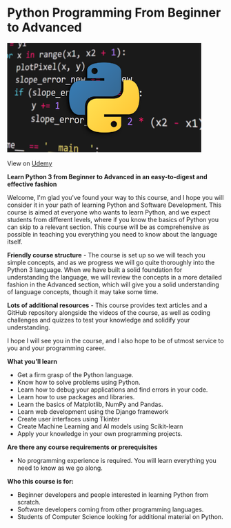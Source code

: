 # Python Programming From Beginner to Advanced

[<img alt="The Complete Python 3 Course from Beginner to Advanced" width="450px" src="images/python-course.png" />](https://www.google.com/)

View on [Udemy](https://www.udemy.com/course/draft/4610462/?referralCode=D560ADCB537ECD69EF68)

**Learn Python 3 from Beginner to Advanced in an easy-to-digest and effective fashion**

Welcome, I'm glad you've found your way to this course, and I hope you will consider it in your path of learning Python and Software Development. This course is aimed at everyone who wants to learn Python, and we expect students from different levels, where if you know the basics of Python you can skip to a relevant section. This course will be as comprehensive as possible in teaching you everything you need to know about the language itself.

**Friendly course structure** - The course is set up so we will teach you simple concepts, and as we progress we will go quite thoroughly into the Python 3 language. When we have built a solid foundation for understanding the language, we will review the concepts in a more detailed fashion in the Advanced section, which will give you a solid understanding of language concepts, though it may take some time.

**Lots of additional resources** - This course provides text articles and a GitHub repository alongside the videos of the course, as well as coding challenges and quizzes to test your knowledge and solidify your understanding.

I hope I will see you in the course, and I also hope to be of utmost service to you and your programming career.

**What you’ll learn**

* Get a firm grasp of the Python language.
* Know how to solve problems using Python.
* Learn how to debug your applications and find errors in your code.
* Learn how to use packages and libraries.
* Learn the basics of Matplotlib, NumPy and Pandas.
* Learn web development using the Django framework
* Create user interfaces using Tkinter
* Create Machine Learning and AI models using Scikit-learn
* Apply your knowledge in your own programming projects.

**Are there any course requirements or prerequisites**

* No programming experience is required. You will learn everything you need to know as we go along.

**Who this course is for:**

* Beginner developers and people interested in learning Python from scratch.
* Software developers coming from other programming languages.
* Students of Computer Science looking for additional material on Python.